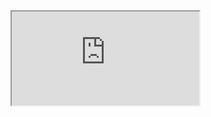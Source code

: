 <iframe class="w-full h-full" src="https://i7drsi3tvf.feishu.cn/wiki/wikcnUnnJfTF7NpISTmN30A0OPd#doxcnEiEo2GsSqqiQq6PrG4Wb0c"/>

<style>
  .slidev-layout.default{
    padding: 0
  }
</style>